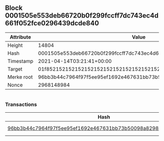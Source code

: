 ## Block 0001505e553deb66720b0f299fccff7dc743ec4d661f052fce0296439dcde840

Attribute | Value
--- | ---
Height | 14804
Hash | 0001505e553deb66720b0f299fccff7dc743ec4d661f052fce0296439dcde840
Timestamp | 2021-04-14T03:21:41+00:00
Target | 01f8521521521521521521521521521521521521521521521521521521521521
Merke root | 96bb3b44c7964f97f5ee95ef1692e467631bb73b50098a82987a3d63ec80552f
Nonce | 2968148984

```

```

### Transactions

Hash | Amount
--- | ---
[96bb3b44c7964f97f5ee95ef1692e467631bb73b50098a82987a3d63ec80552f](96bb3b44c7964f97f5ee95ef1692e467631bb73b50098a82987a3d63ec80552f.md) | 10.00000000 SKEPTI 
